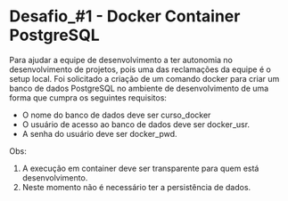 # Desafio_#1 - Docker Container PostgreSQL

Para ajudar a equipe de desenvolvimento a ter autonomia no desenvolvimento de projetos, pois uma das reclamações da equipe é o setup local. 
Foi solicitado a criação de um comando docker para criar um banco de dados PostgreSQL no ambiente de desenvolvimento de uma forma que cumpra os seguintes requisitos:

- O nome do banco de dados deve ser curso_docker
- O usuário de acesso ao banco de dados deve ser docker_usr.
- A senha do usuário deve ser docker_pwd.

Obs:
1) A execução em container deve ser transparente para quem está desenvolvimento.
2) Neste momento não é necessário ter a persistência de dados.
